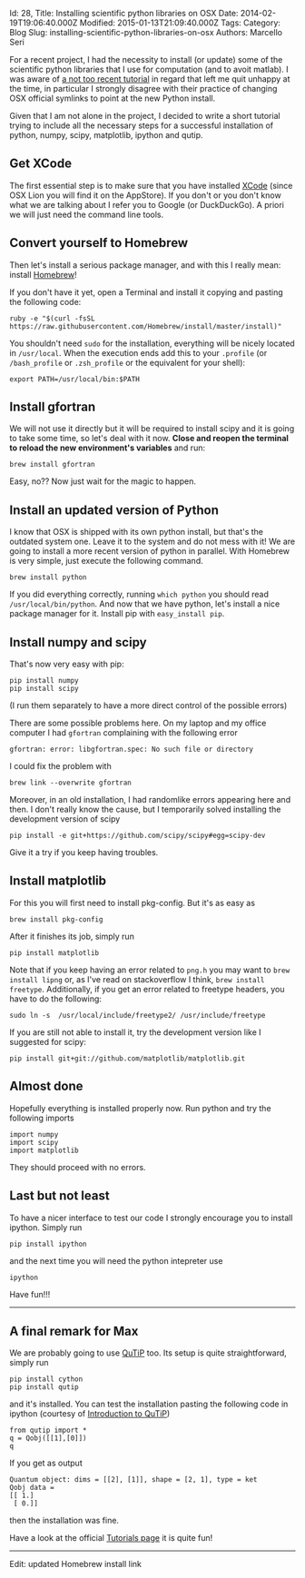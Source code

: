 Id: 28,
Title: Installing scientific python libraries on OSX
Date: 2014-02-19T19:06:40.000Z
Modified: 2015-01-13T21:09:40.000Z
Tags:
Category: Blog
Slug: installing-scientific-python-libraries-on-osx
Authors: Marcello Seri

For a recent project, I had the necessity to install (or update) some of the scientific python libraries that I use for computation (and to avoit matlab). I was  aware of [a not too recent tutorial](http://www.thisisthegreenroom.com/2011/installing-python-numpy-scipy-matplotlib-and-ipython-on-lion/) in regard that left me quit unhappy at the time, in particular I strongly disagree with their practice of changing OSX official symlinks to point at the new Python install. 

Given that I am not alone in the project, I decided to write a short tutorial trying to include all the necessary steps for a successful installation of python, numpy, scipy, matplotlib, ipython and qutip.

## Get XCode
The first essential step is to make sure that you have installed [XCode](https://developer.apple.com/xcode/) (since OSX Lion you will find it on the AppStore). If you don't or you don't know what we are talking about I refer you to Google (or DuckDuckGo). A priori we will just need the command line tools.

## Convert yourself to Homebrew
Then let's install a serious package manager, and with this I really mean: install [Homebrew](http://brew.sh)!

If you don't have it yet, open a Terminal and install it copying and pasting the following code:
```
ruby -e "$(curl -fsSL https://raw.githubusercontent.com/Homebrew/install/master/install)"
```

You shouldn't need  `sudo` for the installation, everything will be nicely located in `/usr/local`. When the execution ends add this to your `.profile` (or `/bash_profile` or `.zsh_profile` or the equivalent for your shell):
```
export PATH=/usr/local/bin:$PATH
```

## Install gfortran
We will not use it directly but it will be required to install scipy and it is going to take some time, so let's deal with it now. **Close and reopen the terminal to reload the new environment's variables** and run:
```
brew install gfortran
```
Easy, no?? Now just wait for the magic to happen.

## Install an updated version of Python
I know that OSX is shipped with its own python install, but that's the outdated system one. Leave it to the system and do not mess with it! We are going to install a more recent version of python in parallel. With Homebrew is  very simple, just execute the following command.
```
brew install python
```

If you did everything correctly, running `which python` you should read `/usr/local/bin/python`. And now that we have python, let's install a nice package manager for it. Install pip with `easy_install pip`.

## Install numpy and scipy
That's now very easy with pip:
```
pip install numpy
pip install scipy
```
(I run them separately to have a more direct control of the possible errors)

There are some possible problems here. On my laptop and my office computer I had `gfortran` complaining with the following error
```
gfortran: error: libgfortran.spec: No such file or directory 
```
I could fix the problem with
``` 
brew link --overwrite gfortran 
```

Moreover, in an old installation, I had randomlike errors appearing here and then. I don't really know the cause, but I temporarily solved installing the development version of scipy
```
pip install -e git+https://github.com/scipy/scipy#egg=scipy-dev
```
Give it a try if you keep having troubles.

## Install matplotlib
For this you will first need to install pkg-config. But it's as easy as
```
brew install pkg-config
```
After it finishes its job, simply run
```
pip install matplotlib
```

Note that if you keep having an error related to `png.h` you may want to `brew install lipng` or, as I've read on stackoverflow I think, `brew install freetype`. Additionally, if you get an error related to freetype headers, you have to do the following:
```
sudo ln -s  /usr/local/include/freetype2/ /usr/include/freetype
```

If you are still not able to install it, try the development version like I suggested for scipy:
```
pip install git+git://github.com/matplotlib/matplotlib.git
```

## Almost done
Hopefully everything is installed properly now. Run python and try the following imports
```
import numpy
import scipy
import matplotlib
```
They should proceed with no errors.

## Last but not least
To have a nicer interface to test our code I strongly encourage you to install ipython. Simply run 
```
pip install ipython
```
and the next time you will need the python intepreter use
```
ipython
```

Have fun!!!

- - - - - -

## A final remark for Max
We are probably going to use [QuTiP](http://qutip.org) too. Its setup is quite straightforward, simply run
```
pip install cython
pip install qutip
```
and it's installed. You can test the installation pasting the following code in ipython (courtesy of [Introduction to QuTiP](http://nbviewer.ipython.org/github/jrjohansson/qutip-lectures/blob/master/Lecture-0-Introduction-to-QuTiP.ipynb))
```
from qutip import *
q = Qobj([[1],[0]])
q
```
If you get as output 
```
Quantum object: dims = [[2], [1]], shape = [2, 1], type = ket
Qobj data =
[[ 1.]
 [ 0.]]
```
then the installation was fine.

Have a look at the official [Tutorials page](http://qutip.org/tutorials.html) it is quite fun!

- - - - - -
Edit: updated Homebrew install link